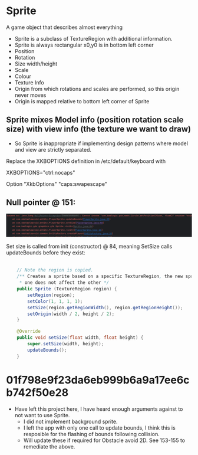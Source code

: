 # Sprite
A game object that describes almost everything
* Sprite is a subclass of TextureRegion with additional information.
* Sprite is always rectangular x0,y0 is in bottom left corner
* Position
* Rotation
* Size width/height
* Scale
* Colour
* Texture Info
* Origin from which rotations and scales are performed, so this origin never moves
* Origin is mapped relative to bottom left corner of Sprite

## Sprite mixes Model info (position rotation scale size) with view info (the texture we want to draw)
* So Sprite is inappropriate if implementing design patterns where model and view are strictly separated.


Replace the XKBOPTIONS definition in /etc/default/keyboard with

XKBOPTIONS="ctrl:nocaps"

Option "XkbOptions" "caps:swapescape"

## Null pointer @ 151:
![img.png](CommentaryResources/nullPointer151.png)

Set size is called from init (constructor) @ 84, meaning SetSize calls updateBounds before they exist:

```java

	// Note the region is copied.
	/** Creates a sprite based on a specific TextureRegion, the new sprite's region is a copy of the parameter region - altering
	 * one does not affect the other */
	public Sprite (TextureRegion region) {
		setRegion(region);
		setColor(1, 1, 1, 1);
		setSize(region.getRegionWidth(), region.getRegionHeight());
		setOrigin(width / 2, height / 2);
	}
```
```java
    @Override
    public void setSize(float width, float height) {
        super.setSize(width, height);
        updateBounds();
    }
```

# 01f798e9f23da6eb999b6a9a17ee6cb742f50e28
* Have left this project here, I have heard enough arguments against to not want to use Sprite.
  * I did not implement background sprite.
  * I left the app with only one call to update bounds, I think this is resposible for the flashing of bounds following collision.
  * Will update these if required for Obstacle avoid 2D. See 153-155 to remediate the above.